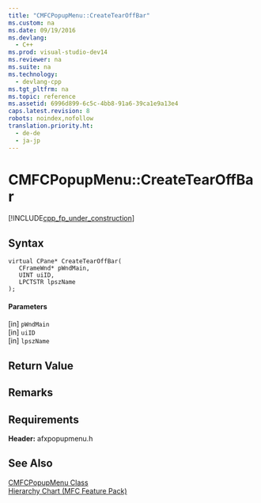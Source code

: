 ```yaml
---
title: "CMFCPopupMenu::CreateTearOffBar"
ms.custom: na
ms.date: 09/19/2016
ms.devlang: 
  - C++
ms.prod: visual-studio-dev14
ms.reviewer: na
ms.suite: na
ms.technology: 
  - devlang-cpp
ms.tgt_pltfrm: na
ms.topic: reference
ms.assetid: 6996d899-6c5c-4bb8-91a6-39ca1e9a13e4
caps.latest.revision: 8
robots: noindex,nofollow
translation.priority.ht: 
  - de-de
  - ja-jp
---
```

# CMFCPopupMenu::CreateTearOffBar
[!INCLUDE[cpp_fp_under_construction](../vs140/includes/cpp_fp_under_construction_md.md)]  
  
## Syntax  
  
```  
virtual CPane* CreateTearOffBar(  
   CFrameWnd* pWndMain,  
   UINT uiID,  
   LPCTSTR lpszName  
);  
```  
  
#### Parameters  
 [in] `pWndMain`  
  [in] `uiID`  
  [in] `lpszName`  
  
## Return Value  
  
## Remarks  
  
## Requirements  
 **Header:** afxpopupmenu.h  
  
## See Also  
 [CMFCPopupMenu Class](../vs140/CMFCPopupMenu-Class.md)   
 [Hierarchy Chart (MFC Feature Pack)](../vs140/Hierarchy-Chart.md)